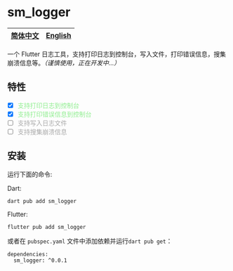 # sm_logger

| [简体中文](README.zh.md) | [English](README.md) |
| ----------------- | ----------------------- |

一个 Flutter 日志工具，支持打印日志到控制台，写入文件，打印错误信息，搜集崩溃信息等。*（谨慎使用，正在开发中...）*

## 特性

- [x] <span style="color: lightgreen;">支持打印日志到控制台</span>
- [x] <span style="color: lightgreen;">支持打印错误信息到控制台</span>
- [ ] <span style="color: #A9A9A9;">支持写入日志文件</span>
- [ ] <span style="color: #A9A9A9;">支持搜集崩溃信息</span>

## 安装

运行下面的命令:

Dart:

```
dart pub add sm_logger
```

Flutter:

```
flutter pub add sm_logger
```

或者在 `pubspec.yaml` 文件中添加依赖并运行`dart pub get`：

```
dependencies:
  sm_logger: ^0.0.1
```
